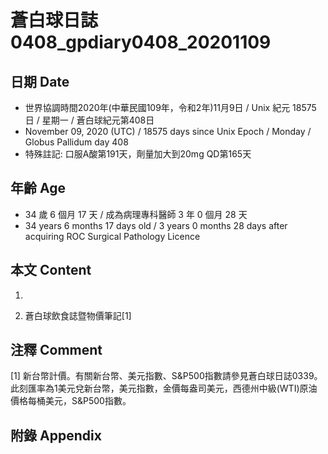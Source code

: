 [_metadata_:encoding]: - "utf-8"
[_metadata_:language]: - "zh-Hant-TW"
[_metadata_:fileformat]: - "markdown"
[_metadata_:MIME_type]: - "text/plain"
[_metadata_:markdown_version]: - "commonmark version 0.29"
[_metadata_:markdown_spec]: - "https://spec.commonmark.org/0.29/"

# 蒼白球日誌0408_gpdiary0408_20201109 #

## 日期 Date ##

* 世界協調時間2020年(中華民國109年，令和2年)11月9日 / Unix 紀元 18575 日 / 星期一 / 蒼白球紀元第408日
* November 09, 2020 (UTC) / 18575 days since Unix Epoch / Monday / Globus Pallidum day 408
* 特殊註記: 口服A酸第191天，劑量加大到20mg QD第165天

## 年齡 Age ##

* 34 歲 6 個月 17 天 / 成為病理專科醫師 3 年 0 個月 28 天
* 34 years 6 months 17 days old / 3 years 0 months 28 days after acquiring ROC Surgical Pathology Licence

## 本文 Content ##

1. 

    
2. 蒼白球飲食誌暨物價筆記[1]

    

## 注釋 Comment ##

[1] 新台幣計價。有關新台幣、美元指數、S&P500指數請參見蒼白球日誌0339。此刻匯率為1美元兌新台幣，美元指數，金價每盎司美元，西德州中級(WTI)原油價格每桶美元，S&P500指數。



## 附錄 Appendix ##

